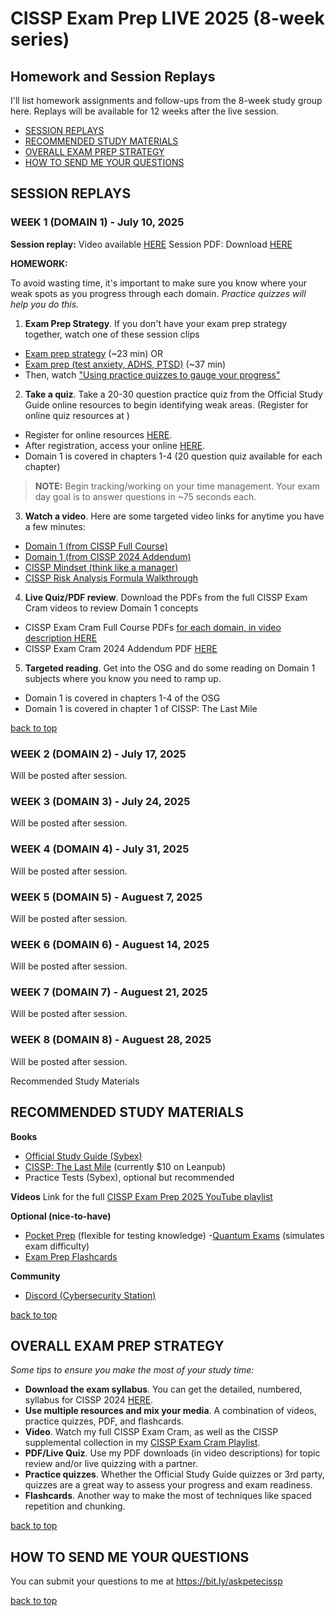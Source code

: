 # CISSP Exam Prep LIVE 2025 (8-week series)
## Homework and Session Replays

I'll list homework assignments and follow-ups from the 8-week study group here. Replays will be available for 12 weeks after the live session.

- [SESSION REPLAYS](#session-replays)
- [RECOMMENDED STUDY MATERIALS](#recommended-study-materials)
- [OVERALL EXAM PREP STRATEGY](#overall-exam-prep-strategy)
- [HOW TO SEND ME YOUR QUESTIONS](#how-to-send-me-your-questions)

## SESSION REPLAYS

### WEEK 1 (DOMAIN 1) - July 10, 2025

**Session replay:** Video available [HERE]([https://youtu.be/bxyEKIigdRk](https://youtu.be/lN6viZ4W9Zw))
Session PDF: Download [HERE]([https://youtu.be/lN6viZ4W9Zw](https://1drv.ms/b/c/1590b798c9cd6d68/ERibyVL-qCtCsdz7vVr-ZfoBw6bH_4nofJYDmbP8LmtecA?e=1HpBHh))

**HOMEWORK:** 

To avoid wasting time, it's important to make sure you know where your weak spots as you progress through each domain. *Practice quizzes will help you do this.*

1.	**Exam Prep Strategy**. If you don't have your exam prep strategy together, watch one of these session clips 
- [Exam prep strategy](https://youtu.be/aLIFzIBNM_8?si=HNRYY629n1J_vvx5&t=145) (~23 min) OR
- [Exam prep (test anxiety, ADHS, PTSD)](https://youtu.be/sjsmjOfa3bw?si=m6tyei8W3L43fbGL&t=1341) (~37 min)
- Then, watch ["Using practice quizzes to gauge your progress"](https://youtu.be/sjsmjOfa3bw?si=GRNhABUxSwRXGoh3&t=3586)
2.	**Take a quiz**. Take a 20-30 question practice quiz from the Official Study Guide online resources to begin identifying weak areas. (Register for online quiz resources at  )
- Register for online resources [HERE](http://www.wiley.com/go/sybextestprep).
- After registration, access your online [HERE](https://study.learning.wiley.com/).
- Domain 1 is covered in chapters 1-4 (20 question quiz available for each chapter)

> **NOTE:** Begin tracking/working on your time management. Your exam day goal is to answer questions in ~75 seconds each.

3.	**Watch a video**. Here are some targeted video links for anytime you have a few minutes:
- [Domain 1 (from CISSP Full Course)](https://youtu.be/_nyZhYnCNLA?si=VOrFmJ4G6HhjlxnS&t=1375)
- [Domain 1 (from CISSP 2024 Addendum)](https://youtu.be/XZr2wLKdoVc?si=r6xAxfUeCaO39yQj&t=770)
- [CISSP Mindset (think like a manager)](https://youtu.be/vfC9OLsCqgk?si=-D_FSrngMMaEszLE)
- [CISSP Risk Analysis Formula Walkthrough](https://youtu.be/ttOKJYOedNo?si=LgERRMpTJBahqh2N)
4.	**Live Quiz/PDF review**. Download the PDFs from the full CISSP Exam Cram videos to review Domain 1 concepts
- CISSP Exam Cram Full Course PDFs [for each domain, in video description HERE](https://www.youtube.com/watch?v=_nyZhYnCNLA&t=1382s)
- CISSP Exam Cram 2024 Addendum PDF [HERE](https://1drv.ms/b/s!AmhtzcmYt5AVif93c3IIKpBCIdUbgQ?e=cXTOiI)
5.	**Targeted reading**. Get into the OSG and do some reading on Domain 1 subjects where you know you need to ramp up. 
- Domain 1 is covered in chapters 1-4 of the OSG
- Domain 1 is covered in chapter 1 of CISSP: The Last Mile

[back to top](#homework-and-session-replays)

### WEEK 2 (DOMAIN 2) - July 17, 2025
Will be posted after session.

### WEEK 3 (DOMAIN 3) - July 24, 2025
Will be posted after session.

### WEEK 4 (DOMAIN 4) - July 31, 2025
Will be posted after session.

### WEEK 5 (DOMAIN 5) - Auguest 7, 2025
Will be posted after session.

### WEEK 6 (DOMAIN 6) - Auguest 14, 2025
Will be posted after session.

### WEEK 7 (DOMAIN 7) - Auguest 21, 2025
Will be posted after session.

### WEEK 8 (DOMAIN 8) - Auguest 28, 2025
Will be posted after session.

Recommended Study Materials

## RECOMMENDED STUDY MATERIALS

**Books** 
- [Official Study Guide (Sybex)](https://www.youtube.com/playlist?list=PL7XJSuT7Dq_XPK_qmYMqfiBjbtHJRWigD)
- [CISSP: The Last Mile](https://leanpub.com/cissplastmile) (currently $10 on Leanpub)
- Practice Tests (Sybex), optional but recommended

**Videos**
Link for the full [CISSP Exam Prep 2025 YouTube playlist](https://www.youtube.com/playlist?list=PL7XJSuT7Dq_XPK_qmYMqfiBjbtHJRWigD)

**Optional (nice-to-have)**
- [Pocket Prep](https://pocketprep.sjv.io/cism) (flexible for testing knowledge) 
-[Quantum Exams](https://www.quantumexams.com/) (simulates exam difficulty)
- [Exam Prep Flashcards](https://insidethemicrosoftcloud/flashcards)

**Community**
- [Discord (Cybersecurity Station)](https://discord.gg/Byh5A8k4)

[back to top](#homework-and-session-replays)

## OVERALL EXAM PREP STRATEGY

*Some tips to ensure you make the most of your study time:*

- **Download the exam syllabus**. You can get the detailed, numbered, syllabus for CISSP 2024 [HERE](https://www.isc2.org/-/media/Project/ISC2/Main/Media/documents/domain-refresh/CISSP-Detailed-Content-Outline-with-Weights-2024.pdf?rev=3188307bfd2043178a7835b0cbb3c294&hash=B903C0BF2C6677A7F2379D550F634DE6).
- **Use multiple resources and mix your media**. A combination of videos, practice quizzes, PDF, and flashcards.
- **Video**. Watch my full CISSP Exam Cram, as well as the CISSP supplemental collection in my [CISSP Exam Cram Playlist](https://youtube.com/playlist?list=PL7XJSuT7Dq_XPK_qmYMqfiBjbtHJRWigD&si=qu-chw6Lns88FUwY).
- **PDF/Live Quiz**. Use my PDF downloads (in video descriptions) for topic review and/or live quizzing with a partner.
- **Practice quizzes**. Whether the Official Study Guide quizzes or 3rd party, quizzes are a great way to assess your progress and exam readiness.
- **Flashcards**. Another way to make the most of techniques like spaced repetition and chunking.

[back to top](#homework-and-session-replays)

## HOW TO SEND ME YOUR QUESTIONS

You can submit your questions to me at https://bit.ly/askpetecissp

[back to top](#homework-and-session-replays)


